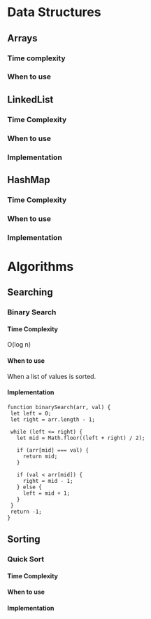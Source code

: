 # Data Structures

## Arrays

### Time complexity

### When to use

## LinkedList

### Time Complexity

### When to use

### Implementation

## HashMap

### Time Complexity

### When to use

### Implementation

# Algorithms

## Searching

### Binary Search

#### Time Complexity
O(log n)

#### When to use
When a list of values is sorted.

#### Implementation

 ~~~
function binarySearch(arr, val) {
  let left = 0;
  let right = arr.length - 1;

  while (left <= right) {
    let mid = Math.floor((left + right) / 2);

    if (arr[mid] === val) {
      return mid;
    }

    if (val < arr[mid]) {
      right = mid - 1;
    } else {
      left = mid + 1;
    }
  }
  return -1;
}

~~~
## Sorting

### Quick Sort

#### Time Complexity

#### When to use

#### Implementation
